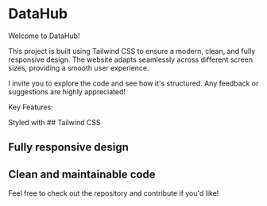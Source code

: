 # DataHub
Welcome to DataHub! 

This project is built using Tailwind CSS to ensure a modern, clean, and fully responsive design. The website adapts seamlessly across different screen sizes, providing a smooth user experience.

I invite you to explore the code and see how it's structured. Any feedback or suggestions are highly appreciated! 

 Key Features:

Styled with ## Tailwind CSS
## Fully responsive design
## Clean and maintainable code
Feel free to check out the repository and contribute if you'd like! 
